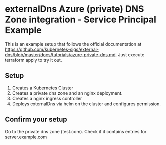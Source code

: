 # externalDns Azure (private) DNS Zone integration - Service Principal Example
This is an example setup that follows the official documentation at https://github.com/kubernetes-sigs/external-dns/blob/master/docs/tutorials/azure-private-dns.md. 
Just execute terraform apply to try it out.

## Setup
1. Creates a Kubernetes Cluster
2. Creates a private dns zone and an nginx deployment.
3. Creates a nginx ingress controller
4. Deploys externalDns via helm on the cluster and configures permission.


## Confirm your setup
Go to the private dns zone (test.com). Check if it contains entries for server.example.com